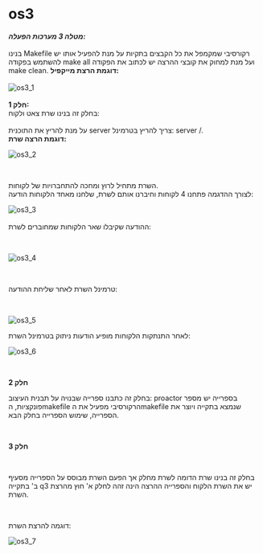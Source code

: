 # os3

***מטלה 3 מערכות הפעלה:***<br /> <br />
בנינו Makefile רקורסיבי שמקמפל את כל הקבצים בתקיות על מנת להפעיל אותו יש להשתמש בפקודה make all ועל מנת למחוק את קובצי ההרצה יש לכתוב את הפקודה make clean.
**דוגמת הרצת מייקפיל:**   <br />
<br />
![os3_1](https://github.com/ron12120/OS3/assets/76705730/6f3ad2fa-4c49-4b4b-b707-8bd12fba1884)
<br />
<br />
**חלק 1:**<br />
בחלק זה בנינו שרת צאט ולקוח:<br /><br />
על מנת להריץ את התוכנית server צריך להריץ בטרמינל:  server /. 
<br />
**דוגמת הרצה שרת:**   <br />

![os3_2](https://github.com/ron12120/OS3/assets/76705730/15bf1e45-47d2-4188-9d65-eaa900127959)

<br />

השרת מתחיל לרוץ ומחכה להתחברויות של לקוחות.
<br />
לצורך ההדגמה פתחנו 4 לקוחות וחיברנו אותם לשרת, שלחנו מאחד הלקוחות הודעה:
<br />

![os3_3](https://github.com/ron12120/OS3/assets/76705730/865911b0-72c1-40c0-8b61-1954147444bc)
<br />
<br />
ההודעה שקיבלו שאר הלקוחות שמחוברים לשרת:

<br />

![os3_4](https://github.com/ron12120/OS3/assets/76705730/72f9cee9-5950-401a-b055-27b732478618)

<br />

טרמינל השרת לאחר שליחת ההודעה:

<br />

![os3_5](https://github.com/ron12120/OS3/assets/76705730/c390b1be-ede3-44e0-82e1-6e1ea76b177c)
<br />


לאחר התנתקות הלקוחות מופיע הודעות ניתוק בטרמינל השרת:
<br />

![os3_6](https://github.com/ron12120/OS3/assets/76705730/1d3d9b34-32f1-4999-9070-fa024111e3e9)

<br />



**חלק 2**
<br />


בחלק זה כתבנו ספרייה שבנויה על תבנית העיצוב: proactor בספרייה יש מספר פונקציות, הmakefile הרקורסיבי מפעיל את הmakefile שנמצא בתקייה ויוצר את הספרייה, שימוש הספרייה בחלק הבא.

<br />


**חלק 3**


<br />

בחלק זה בנינו שרת הדומה לשרת מחלק אך הפעם השרת מבוסס על הספרייה מסעיף ב' בתקייה q3 יש את השרת הלקוח והספרייה ההרצה הינה זהה לחלק א' חוץ מהרצת השרת.

<br />

דוגמה להרצת השרת: 
<br />

![os3_7](https://github.com/ron12120/OS3/assets/76705730/a1ec6484-5c14-4ef3-aff6-e54629c717ef)

<br />
